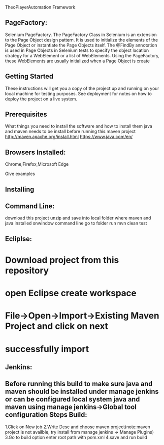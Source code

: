 
TheoPlayerAutomation Framework

PageFactory:
------------
Selenium PageFactory. The PageFactory Class in Selenium is an extension to the Page Object design pattern. It is used to initialize the elements of the Page Object or instantiate the Page Objects itself.
The @FindBy annotation is used in Page Objects in Selenium tests to specify the object location strategy for a WebElement or a list of WebElements. Using the PageFactory, these WebElements are usually initialized when a Page Object is create

Getting Started
----------------

These instructions will get you a copy of the project up and running on your local machine for testing purposes. See deployment for notes on how to deploy the project on a live system.

Prerequisites
-------------
What things you need to install the software and how to install them
java and maven needs to be install before running this maven project
http://maven.apache.org/install.html
https://www.java.com/en/

Browsers Installed:
------------------
Chrome,Firefox,Microsoft Edge

Give examples

Installing
-----------
Command Line:
-------------
download this project unzip and save into local folder where maven and java installed
onwindow command line go to folder run 
mvn clean test

Ecliplse:
---------
# Download project from this repository
# open Eclipse create workspace
# File->Open->Import->Existing Maven Project and click on next 
 # successfully import

Jenkins:
--------
Before running this build to make sure java and maven should be installed under manage jenkins
or can be configured local system java and maven using manage jenkins->Global tool configuration
Steps Build:
------------
1.Click on New job
2.Write Desc and choose maven project(note:maven project is not availble, try install from manage jenkins -> Manage Plugins)
3.Go to build option enter root path with pom.xml
4.save and run build












